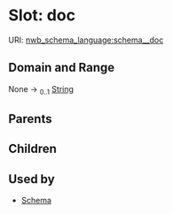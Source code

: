 
# Slot: doc




URI: [nwb_schema_language:schema__doc](https://w3id.org/p2p_ld/nwb-schema-language/schema__doc)


## Domain and Range

None &#8594;  <sub>0..1</sub> [String](types/String.md)

## Parents


## Children


## Used by

 * [Schema](Schema.md)
